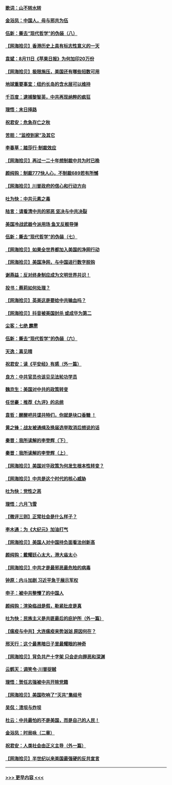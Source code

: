 #### [歌词：山不转水转](../pages/nsc993/n12324599.md?t=08121502) 
#### [金浴凤：中国人，毋与邪共为伍](../pages/nsc993/n12324257.md?t=08121502) 
#### [伍新：撕去“现代哲学”的伪装（八）](../pages/nsc993/n12324188.md?t=08121502) 
#### [【网海拾贝】香港历史上具有标志性意义的一天](../pages/nsc993/n12324021.md?t=08121502) 
#### [袁斌：8月11日《苹果日报》为何加印20万份](../pages/nsc993/n12323955.md?t=08121502) 
#### [【网海拾贝】极限施压，美国还有哪些招数可用](../pages/nsc993/n12322512.md?t=08121502) 
#### [地球重要事宜：纽约长岛的含水层可以维持](../pages/nsc993/n12321844.md?t=08121502) 
#### [千百度：逮捕黎智英，中共再现纳粹的疯狂](../pages/nsc993/n12321777.md?t=08121502) 
#### [理悟：末日择路](../pages/nsc993/n12320812.md?t=08121502) 
#### [祝君安：危急存亡之秋](../pages/nsc993/n12320795.md?t=08121502) 
#### [苦胆：“监控到家”及其它](../pages/nsc993/n12320751.md?t=08121502) 
#### [李春草：踏莎行·制裁效应](../pages/nsc993/n12318290.md?t=08121502) 
#### [【网海拾贝】再过一二十年想制裁中共为时已晚](../pages/nsc993/n12318195.md?t=08121502) 
#### [颜纯钩：制裁777快人心，不制裁689若有所憾](../pages/nsc993/n12316912.md?t=08121502) 
#### [【网海拾贝】川普政府的信心和行动方向](../pages/nsc993/n12316673.md?t=08121502) 
#### [吐为快：中共元素之毒](../pages/nsc993/n12316547.md?t=08121502) 
#### [陆言：请看清中共的邪恶 坚决与中共决裂](../pages/nsc993/n12315784.md?t=08121502) 
#### [美国冷战武器今派用场 鱼叉反舰导弹](../pages/nsc993/n12316258.md?t=08121502) 
#### [伍新：撕去“现代哲学”的伪装（七）](../pages/nsc993/n12315846.md?t=08121502) 
#### [【网海拾贝】如果全世界都加入美国的净网行动](../pages/nsc993/n12315588.md?t=08121502) 
#### [【网海拾贝】美国净网，与中国进行数字脱钩](../pages/nsc993/n12312813.md?t=08121502) 
#### [谢燕益：反对终身制应成为文明世界共识！](../pages/nsc993/n12310465.md?t=08121502) 
#### [投书：蔡莉如何处理？](../pages/nsc993/n12310224.md?t=08121502) 
#### [【网海拾贝】英美这是要给中共输血吗？](../pages/nsc993/n12307646.md?t=08121502) 
#### [【网海拾贝】抖音被美国封杀 或成华为第二](../pages/nsc993/n12305277.md?t=08121502) 
#### [尘客：七绝 霹雳](../pages/nsc993/n12304053.md?t=08121502) 
#### [伍新：撕去“现代哲学”的伪装（六）](../pages/nsc993/n12303243.md?t=08121502) 
#### [天逸：喜见晴](../pages/nsc993/n12303226.md?t=08121502) 
#### [祝君安：读《平安经》有感（外一篇）](../pages/nsc993/n12303170.md?t=08121502) 
#### [良方：中共官员也该见见法轮功学员](../pages/nsc993/n12302985.md?t=08121502) 
#### [魏京生：美国对中共的政策转变](../pages/nsc993/n12302929.md?t=08121502) 
#### [任世豪：推荐《九评》的总统](../pages/nsc993/n12302838.md?t=08121502) 
#### [袁哲：醒醒吧共谍共特们，你就是块口香糖 ！](../pages/nsc993/n12302678.md?t=08121502) 
#### [黄之锋：战友被通缉及换届选举取消后想说的话](../pages/nsc993/n12302681.md?t=08121502) 
#### [秦晋：我所读解的李登辉（下）](../pages/nsc993/n12302171.md?t=08121502) 
#### [秦晋：我所读解的李登辉（上）](../pages/nsc993/n12301979.md?t=08121502) 
#### [【网海拾贝】美国对华政策为何发生根本性转变？](../pages/nsc993/n12302091.md?t=08121502) 
#### [【网海拾贝】中共是这个时代的核心威胁](../pages/nsc993/n12300541.md?t=08121502) 
#### [吐为快：党性之恶](../pages/nsc993/n12300263.md?t=08121502) 
#### [理悟：六月飞雪](../pages/nsc993/n12300243.md?t=08121502) 
#### [【微评三则】正常社会是什么样子？](../pages/nsc993/n12300228.md?t=08121502) 
#### [李木通：为《大纪元》加油打气](../pages/nsc993/n12280363.md?t=08121502) 
#### [【网海拾贝】美国人对中国持负面看法创新高](../pages/nsc993/n12298720.md?t=08121502) 
#### [颜纯钩：戴耀廷心太大，港大庙太小](../pages/nsc993/n12297682.md?t=08121502) 
#### [【网海拾贝】中共才是最邪恶最危险的病毒](../pages/nsc993/n12296470.md?t=08121502) 
#### [钟原：内斗加剧 习近平急于展示军权](../pages/nsc993/n12292544.md?t=08121502) 
#### [申子：被中共整懵了的中国人](../pages/nsc993/n12291389.md?t=08121502) 
#### [颜纯钩：渲染临战是假，勒紧肚皮是真](../pages/nsc993/n12290945.md?t=08121502) 
#### [吐为快：民族主义是共匪最后的庇护所（外一篇）](../pages/nsc993/n12290887.md?t=08121502) 
#### [【瘟疫与中共】大连瘟疫来势汹汹 原因何在？](../pages/nsc993/n12287474.md?t=08121502) 
#### [邢天行：这个最黑暗日子里最耀眼的神奇](../pages/nsc993/n12289882.md?t=08121502) 
#### [【网海拾贝】背负共产十字架 只会走向罪恶和深渊](../pages/nsc993/n12288290.md?t=08121502) 
#### [云鹤天：调笑令·川普捉贼](../pages/nsc993/n12285672.md?t=08121502) 
#### [理悟：贺任志强被中共开除党籍](../pages/nsc993/n12285597.md?t=08121502) 
#### [【网海拾贝】美国吹响了“灭共”集结号](../pages/nsc993/n12284522.md?t=08121502) 
#### [吴侃：溃坝与炸坝](../pages/nsc993/n12283593.md?t=08121502) 
#### [杜云：中共最怕的不是美国，而是自己的人民！](../pages/nsc993/n12282935.md?t=08121502) 
#### [金浴凤：时局咏（二章）](../pages/nsc993/n12282923.md?t=08121502) 
#### [祝君安：人类社会由正义主导（外一篇）](../pages/nsc993/n12282809.md?t=08121502) 
#### [【网海拾贝】半世纪以来美国最强硬的反共宣言](../pages/nsc993/n12282656.md?t=08121502) 

----
#### [ >>> 更早内容 <<< ](../indexes/nsc993-earlier.md)
